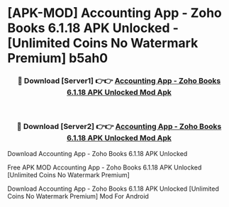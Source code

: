 # [APK-MOD] Accounting App - Zoho Books 6.1.18 APK Unlocked - [Unlimited Coins No Watermark Premium] b5ah0



<div align="center">
<h3>🔴 Download [Server1] 👉👉 <a href="https://momento.my/?title=Accounting_App_-_Zoho_Books_6.1.18_APK_Unlocked">Accounting App - Zoho Books 6.1.18 APK Unlocked Mod Apk</a></h3><br>

<h3>🔴 Download [Server2] 👉👉 <a href="https://momento.my/?title=Accounting_App_-_Zoho_Books_6.1.18_APK_Unlocked">Accounting App - Zoho Books 6.1.18 APK Unlocked Mod Apk</a></h3>
</div>



Download Accounting App - Zoho Books 6.1.18 APK Unlocked 

Free APK MOD Accounting App - Zoho Books 6.1.18 APK Unlocked [Unlimited Coins No Watermark Premium]

Download Accounting App - Zoho Books 6.1.18 APK Unlocked [Unlimited Coins No Watermark Premium] Mod For Android
